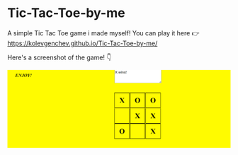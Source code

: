 # Tic-Tac-Toe-by-me
A simple Tic Tac Toe game i made myself! You can play it here	👉 https://kolevgenchev.github.io/Tic-Tac-Toe-by-me/

Here's a screenshot of the game! 👇

![alt text](https://raw.githubusercontent.com/kolevgenchev/Tic-Tac-Toe-by-me/main/tictactoe.png)
